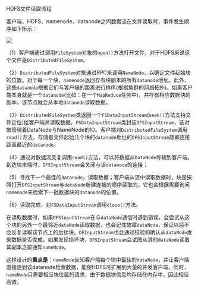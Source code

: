 HDFS文件读取流程

客户端、HDFS、namenode、datanode之间数据流在文件读取时，事件发生顺序如下所示：

![](../../img/3-2.jp)

（1）客户端通过调用`FileSystem`对象的`open()`方法打开文件，对于HDFS来说这个文件是`DistributedFileSystem`。

（2）`DistributedFileSystem`对象通过RPC来调用`NameNode`，以确定文件起始块的位置。对于每一个块，`namenode`返回存有块副本的所有`datanode`地址。此外，这些`datanode`根据它们与客户端的距离进行排序(根据集群的网络拓扑)。如果客户端本身就是一个`datanode`(比如：在一个`MapReduce`任务中)，并存有相应数据块的副本，该节点就会从本地`datanode`读取数据。

（3）`DistributedFileSystem`类返回一个`FSDataInputStream`(`seek()`方法支持文件定位)给客户端并读取数据，`FSDataInputStream`类封装`DFSInputStream`，该对象管理着DataNode与NameNode的IO。客户端对`DistributedFileSystem`调用`read()`方法，存储着文件起始几个块的`datanode`地址的`DFSInputStream`随即连接距离最近的`datanode`。

（4）通过对数据流反复调用`read()`方法，可以将数据从`DataNode`传输到客户端。到达块末端时，`DFSInputStream`会关闭与该`datanode`的连接；

（5）寻找下一个最佳的`datanode`，读取数据；客户端从流中读取数据时，块是按照打开`DFSInputStream`与`dataNode`新建连接的顺序读取的，它也会根据需要询问`namenode`来检索下一批数据块的`datanode`的位置。

（6）读取完成，对`FSDataInputStream`调用`close()`方法。

在读取数据时，如果`DFSInputStream`在与`dataNode`通信时遇到错误，会尝试从这个块的另外一个最邻近`dataNode`读取数据，也会记住故障`dataNode`，保证以后不会反复读取该节点上的后续块。`DFInputStream`也会通过校验和确认从`dataNode`发来数据是否完成，如果发现损坏块，`DFSInputStream`会试图从其他`dataNode`读取其副本之前通知`nameNode`。

这样设计的**重点是**：`nameNode`告知客户端每个块中最佳的`dataNode`，并让客户端直接连到该datanode检索数据，能使HDFS可扩展到大量的并发客户端，同时，`nameNode`只需要相应块位置的请求，由于数据块信息均存储在内存中，因此相应高效。

